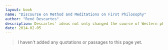 ```yaml
---
layout: book
name: "Discourse on Method and Meditations on First Philosophy"
author: "René Descartes"
description: Descartes' ideas not only changed the course of Western philosophy but also led to or transformed the fields of metaphysics, epistemology, physics and mathematics, political theory and ethics, psychoanalysis, and literature and the arts. This book reprints Descartes' major works, Discourse on Method and Meditations.
date: 2014-02-05
---
```


> I haven't added any quotations or passages to this page yet.
